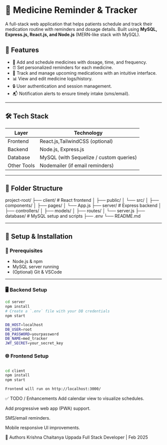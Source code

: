 # 💊 Medicine Reminder & Tracker

A full-stack web application that helps patients schedule and track their medication routine with reminders and dosage details. Built using **MySQL, Express.js, React.js, and Node.js** (MERN-like stack with MySQL).

## 🚀 Features

- 📅 Add and schedule medicines with dosage, time, and frequency.
- ⏰ Set personalized reminders for each medicine.
- 🧠 Track and manage upcoming medications with an intuitive interface.
- 📊 View and edit medicine logs/history.
- 🔒 User authentication and session management.
- 📬 Notification alerts to ensure timely intake (sms/email).

---

## 🛠️ Tech Stack

| Layer        | Technology         |
|--------------|--------------------|
| Frontend     | React.js,TailwindCSS (optional) |
| Backend      | Node.js, Express.js |
| Database     | MySQL (with Sequelize / custom queries) |
| Other Tools  | Nodemailer (if email reminders)

---

## 📂 Folder Structure
project-root/
├── client/ # React frontend
│ ├── public/
│ └── src/
│ ├── components/
│ ├── pages/
│ └── App.js
├── server/ # Express backend
│ ├── controllers/
│ ├── models/
│ ├── routes/
│ └── server.js
├── database/ # MySQL setup and scripts
├── .env
└── README.md


---

## 🧪 Setup & Installation

### 🔧 Prerequisites

- Node.js & npm
- MySQL server running
- (Optional) Git & VSCode

---

### 🖥️ Backend Setup

```bash
cd server
npm install
# Create a `.env` file with your DB credentials
npm start

DB_HOST=localhost
DB_USER=root
DB_PASSWORD=yourpassword
DB_NAME=med_tracker
JWT_SECRET=your_secret_key

```
### 🌐 Frontend Setup
```bash

cd client
npm install
npm start

Frontend will run on http://localhost:3000/
```
✅ TODO / Enhancements
 Add calendar view to visualize schedules.

 Add progressive web app (PWA) support.

 SMS/email reminders.

 Mobile responsive UI improvements.

🙌 Authors
Krishna Chaitanya Uppada
Full Stack Developer | Feb 2025


